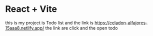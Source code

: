 # React + Vite

this is my project is Todo list and the link is https://celadon-alfajores-15aaa8.netlify.app/ the link are click and the open todo 

